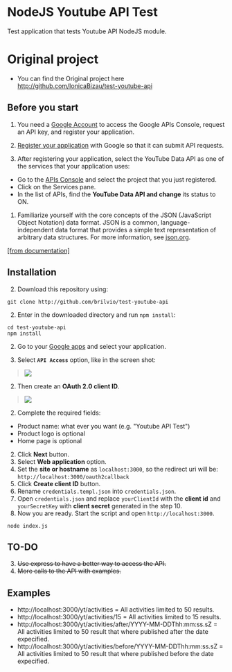 # NodeJS Youtube API Test
Test application that tests Youtube API NodeJS module.

# Original project
- You can find the Original project here http://github.com/IonicaBizau/test-youtube-api

## Before you start

1. You need a [Google Account](https://www.google.com/accounts/NewAccount) to access the Google APIs Console, request an API key, and register your application.

1. [Register your application](https://developers.google.com/youtube/registering_an_application)  with Google so that it can submit API requests.

1. After registering your application, select the YouTube Data API as one of the services that your application uses:
 - Go to the [APIs Console](https://code.google.com/apis/console/) and select the project that you just registered.
 - Click on the Services pane.
 - In the list of APIs, find the **YouTube Data API and change** its status to ON.

1. Familiarize yourself with the core concepts of the JSON (JavaScript Object Notation) data format. JSON is a common, language-independent data format that
provides a simple text representation of arbitrary data structures. For more information, see [json.org](http://json.org/).

[[from documentation]](https://developers.google.com/youtube/v3/getting-started)

## Installation

2. Download this repository using:

 ```
 git clone http://github.com/brilvio/test-youtube-api
 ```

2. Enter in the downloaded directory and run `npm install`:

 ```
 cd test-youtube-api
 npm install
 ```

2. Go to your [Google apps](https://code.google.com/apis/console/b/0/) and select your application.

2. Select **`API Access`** option, like in the screen shot:

 >![](https://raw.github.com/brilvio/test-youtube-api/master/images/1.png)

2. Then create an **OAuth 2.0 client ID**.

 >![](https://raw.github.com/brilvio/test-youtube-api/master/images/2.png)

2. Complete the required fields:

 - Product name: what ever you want (e.g. "Youtube API Test")
 - Product logo is optional
 - Home page is optional

2. Click **Next** button.
2. Select **Web application** option.
2. Set the **site or hostname** as `localhost:3000`, so the redirect uri will be: `http://localhost:3000/oauth2callback`
2. Click **Create client ID** button.
1. Rename `credentials.templ.json` into `credentials.json`.
2. Open `credentials.json` and replace `yourClientId` with the **client id** and `yourSecretKey` with **client secret** generated in the step 10.
2. Now you are ready. Start the script and open `http://localhost:3000`.

 ```
 node index.js
 ```
## TO-DO

3. ~~Use express to have a better way to access the API.~~
3. ~~More calls to the API with examples.~~

## Examples
 - http://localhost:3000/yt/activities = All activities limited to 50 results.
 - http://localhost:3000/yt/activities/15 = All activities limited  to 15 results.	  
 - http://localhost:3000/yt/activities/after/YYYY-MM-DDThh:mm:ss.sZ = All activities limited to 50 result that where published after the date expecified.
 - http://localhost:3000/yt/activities/before/YYYY-MM-DDThh:mm:ss.sZ = All activities limited to 50 result that where published before the date expecified.
